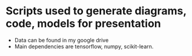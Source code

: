 # Scripts used to generate diagrams, code, models for presentation
- Data can be found in my google drive
- Main dependencies are tensorflow, numpy, scikit-learn. 
